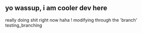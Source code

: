 ## yo wassup, i am cooler dev here
really doing shit right now haha !
modifying through the 'branch' testing_branching
